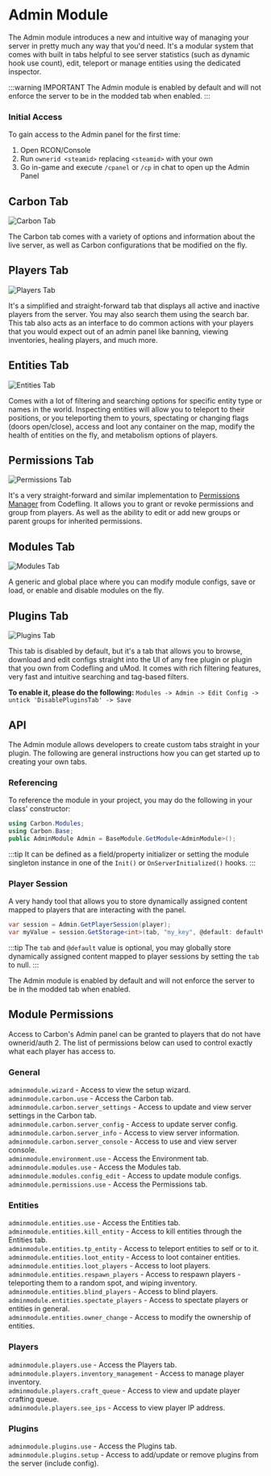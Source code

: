 # Admin Module
The Admin module introduces a new and intuitive way of managing your server in pretty much any way that you'd need. It's a modular system that comes with built in tabs helpful to see server statistics (such as dynamic hook use count), edit, teleport or manage entities using the dedicated inspector.

:::warning IMPORTANT
The Admin module is enabled by default and will not enforce the server to be in the modded tab when enabled.
:::

### Initial Access 
To gain access to the Admin panel for the first time:
1. Open RCON/Console
2. Run `ownerid <steamid>` replacing `<steamid>` with your own
3. Go in-game and execute `/cpanel` or `/cp` in chat to open up the Admin Panel

## Carbon Tab

![Carbon Tab](/misc/admin_a.webp)

The Carbon tab comes with a variety of options and information about the live server, as well as Carbon configurations that be modified on the fly.

## Players Tab

![Players Tab](/misc/admin_b.webp)

It's a simplified and straight-forward tab that displays all active and inactive players from the server. You may also search them using the search bar. This tab also acts as an interface to do common actions with your players that you would expect out of an admin panel like banning, viewing inventories, healing players, and much more.

## Entities Tab

![Entities Tab](/misc/admin_c.webp)

Comes with a lot of filtering and searching options for specific entity type or names in the world. Inspecting entities will allow you to teleport to their positions, or you teleporting them to yours, spectating or changing flags (doors open/close), access and loot any container on the map, modify the health of entities on the fly, and metabolism options of players.

## Permissions Tab

![Permissions Tab](/misc/admin_d.webp)

It's a very straight-forward and similar implementation to [Permissions Manager](https://codefling.com/plugins/permissions-manager) from Codefling. It allows you to grant or revoke permissions and group from players. As well as the ability to edit or add new groups or parent groups for inherited permissions.

## Modules Tab

![Modules Tab](/misc/admin_e.webp)

A generic and global place where you can modify module configs, save or load, or enable and disable modules on the fly.

## Plugins Tab

![Plugins Tab](/misc/admin_f.webp)

This tab is disabled by default, but it's a tab that allows you to browse, download and edit configs straight into the UI of any free plugin or plugin that you own from Codefling and uMod. It comes with rich filtering features, very fast and intuitive searching and tag-based filters.

**To enable it, please do the following:**
`Modules -> Admin -> Edit Config -> untick 'DisablePluginsTab' -> Save`

## API
The Admin module allows developers to create custom tabs straight in your plugin. The following are general instructions how you can get started up to creating your own tabs.

### Referencing
To reference the module in your project, you may do the following in your class' constructor:

```csharp
using Carbon.Modules;
using Carbon.Base;
public AdminModule Admin = BaseModule.GetModule<AdminModule>();
```
:::tip
It can be defined as a field/property initializer or setting the module singleton instance in one of the `Init()` or `OnServerInitialized()` hooks.
:::

### Player Session
A very handy tool that allows you to store dynamically assigned content mapped to players that are interacting with the panel.
```csharp
var session = Admin.GetPlayerSession(player);
var myValue = session.GetStorage<int>(tab, "my_key", @default: defaultValue);
```
:::tip
The `tab` and `@default` value is optional, you may globally store dynamically assigned content mapped to player sessions by setting the `tab` to null.
:::

The Admin module is enabled by default and will not enforce the server to be in the modded tab when enabled.

## Module Permissions
Access to Carbon's Admin panel can be granted to players that do not have ownerid/auth 2. The list of permissions below can used to control exactly what each player has access to.

### General
`adminmodule.wizard` - Access to view the setup wizard.  
`adminmodule.carbon.use` - Access the Carbon tab.  
`adminmodule.carbon.server_settings` - Access to update and view server settings in the Carbon tab.  
`adminmodule.carbon.server_config` - Access to update server config.  
`adminmodule.carbon.server_info` - Access to view server information.  
`adminmodule.carbon.server_console` - Access to use and view server console.  
`adminmodule.environment.use` - Access the Environment tab.  
`adminmodule.modules.use` - Access the Modules tab.  
`adminmodule.modules.config_edit` - Access to update module configs.  
`adminmodule.permissions.use` - Access the Permissions tab.  

### Entities
`adminmodule.entities.use` - Access the Entities tab.  
`adminmodule.entities.kill_entity` - Access to kill entities through the Entities tab.  
`adminmodule.entities.tp_entity` - Access to teleport entities to self or to it.  
`adminmodule.entities.loot_entity` - Access to loot container entities.  
`adminmodule.entities.loot_players` - Access to loot players.  
`adminmodule.entities.respawn_players` - Access to respawn players - teleporting them to a random spot, and wiping inventory.  
`adminmodule.entities.blind_players` - Access to blind players.  
`adminmodule.entities.spectate_players` - Access to spectate players or entities in general.  
`adminmodule.entities.owner_change` - Access to modify the ownership of entities.  

### Players
`adminmodule.players.use` - Access the Players tab.  
`adminmodule.players.inventory_management` - Access to manage player inventory.  
`adminmodule.players.craft_queue` - Access to view and update player crafting queue.  
`adminmodule.players.see_ips` - Access to view player IP address.  

### Plugins
`adminmodule.plugins.use` - Access the Plugins tab.  
`adminmodule.plugins.setup` - Access to add/update or remove plugins from the server (include config).  
